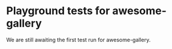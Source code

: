 # Playground tests for awesome-gallery
We are still awaiting the first test run for awesome-gallery.
